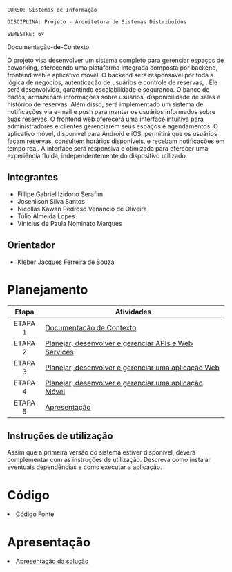 

`CURSO: Sistemas de Informação`

`DISCIPLINA: Projeto - Arquitetura de Sistemas Distribuídos`

`SEMESTRE: 6º`

Documentação-de-Contexto

O projeto visa desenvolver um sistema completo para gerenciar espaços de coworking, oferecendo uma plataforma integrada composta por backend, frontend web e aplicativo móvel. O backend será responsável por toda a lógica de negócios, autenticação de usuários e controle de reservas, . Ele será desenvolvido, garantindo escalabilidade e segurança. O banco de dados, armazenará informações sobre usuários, disponibilidade de salas e histórico de reservas. Além disso, será implementado um sistema de notificações via e-mail e push para manter os usuários informados sobre suas reservas.
O frontend web oferecerá uma interface intuitiva para administradores e clientes gerenciarem seus espaços e agendamentos. O aplicativo móvel, disponível para Android e iOS, permitirá que os usuários façam reservas, consultem horários disponíveis, e recebam notificações em tempo real. A interface será responsiva e otimizada para oferecer uma experiência fluida, independentemente do dispositivo utilizado.


## Integrantes

* Fillipe Gabriel Izidorio Serafim
* Josenilson Silva Santos
* Nicollas Kawan Pedroso Venancio de Oliveira
* Túlio Almeida Lopes
* Vinícius de Paula Nominato Marques

## Orientador

* Kleber Jacques Ferreira de Souza

# Planejamento

| Etapa         | Atividades |
|  :----:   | ----------- |
| ETAPA 1         |[Documentação de Contexto](docs/contexto.md) <br> |
| ETAPA 2         |[Planejar, desenvolver e gerenciar APIs e Web Services](docs/backend-apis.md) <br> |
| ETAPA 3         |[Planejar, desenvolver e gerenciar uma aplicação Web](docs/frontend-web.md) |
| ETAPA 4        |[Planejar, desenvolver e gerenciar uma aplicação Móvel](docs/frontend-mobile.md) <br>  |
| ETAPA 5         | [Apresentação](presentation/README.md) |
## Instruções de utilização

Assim que a primeira versão do sistema estiver disponível, deverá complementar com as instruções de utilização. Descreva como instalar eventuais dependências e como executar a aplicação.

# Código

<li><a href="src/README.md"> Código Fonte</a></li>

# Apresentação

<li><a href="presentation/README.md"> Apresentação da solução</a></li>
